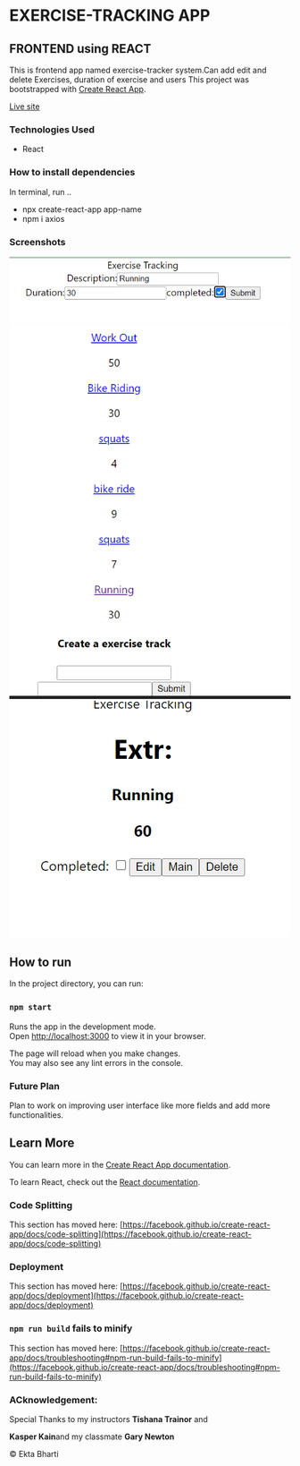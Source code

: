 
# EXERCISE-TRACKING APP

## FRONTEND using REACT

This is  frontend app named exercise-tracker system.Can add edit and delete Exercises, duration of exercise and users
This project was bootstrapped with [Create React App](https://github.com/ektapass/exercise-react.git).

[Live site](https://exercise-react-ui.onrender.com)

### Technologies Used
* React

### How to install dependencies

In terminal, run ..

* npx create-react-app app-name
* npm i axios


### Screenshots
![Alt text](Screenshot_20230125_082405.png)
![Alt text](Screenshot_20230125_082002.png)
![Alt text](Screenshot_20230125_082319.png)




## How to run 

In the project directory, you can run:

### `npm start`

Runs the app in the development mode.\
Open [http://localhost:3000](http://localhost:3000) to view it in your browser.

The page will reload when you make changes.\
You may also see any lint errors in the console.

### Future Plan

Plan to work on improving user interface like more fields and add more functionalities.



## Learn More

You can learn more in the [Create React App documentation](https://facebook.github.io/create-react-app/docs/getting-started).

To learn React, check out the [React documentation](https://reactjs.org/).

### Code Splitting

This section has moved here: [https://facebook.github.io/create-react-app/docs/code-splitting](https://facebook.github.io/create-react-app/docs/code-splitting)
 


### Deployment

This section has moved here: [https://facebook.github.io/create-react-app/docs/deployment](https://facebook.github.io/create-react-app/docs/deployment)

### `npm run build` fails to minify

This section has moved here: [https://facebook.github.io/create-react-app/docs/troubleshooting#npm-run-build-fails-to-minify](https://facebook.github.io/create-react-app/docs/troubleshooting#npm-run-build-fails-to-minify)


### ACknowledgement:
Special Thanks to my instructors **Tishana Trainor** and

 **Kasper Kain**and my classmate  **Gary Newton**



&copy; Ekta Bharti